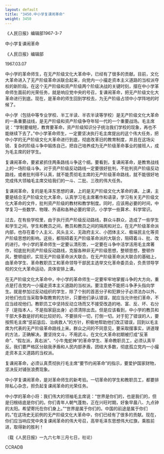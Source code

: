 ```yaml
---
layout: default
title: "3450.中小学复课闹革命"
weight: 3450
---
```


《人民日报》编辑部1967-3-7

中小学复课闹革命

《人民日报》编辑部

1967.03.07

中小学的革命师生，在无产阶级文化大革命中，已经有了很多的贡献。目前，文化大革命进入了无产阶级革命派联合起来，向党内一小撮走资本主义道路的当权派夺权的新阶段。在这个无产阶级和资产阶级两个阶级决战的关键时刻，摆在中小学革命师生面前的光荣任务，就是响应党中央的号召，复课闹革命，把无产阶级文化大革命进行到底。现在，是革命的师生回到学校去，为无产阶级占领中小学阵地的时候了。

中小学（包括中等专业学校、半工半读、半农半读等学校）是无产阶级文化大革命的一条重要战线，是无产阶级和资产阶级争夺年轻一代的一个重要战场。毛主席说：“学制要缩短，教育要革命，资产阶级知识分子统治我们学校的现象，再也不能继续下去了。”中小学革命师生，一定要坚决执行毛主席提出的这个伟大任务，把中小学的无产阶级文化大革命进行到底，彻底改革旧的教育制度，并且在这场尖锐、复杂的阶级斗争中锻炼自己，把自己培养成为无产阶级革命事业的接班人，成为毛主席的好学生。

复课闹革命，要紧紧抓住两条路线斗争这个纲。要看到，复课闹革命，是教育战线上的一场阶级斗争。对于资产阶级反动路线一定要很好批判，不批判资产阶级反动路线，或者批判得不认真，就不能贯彻毛主席的无产阶级革命路线，就不能很好地完成伟大领袖毛主席交给我们的一斗、二批、三改的伟大任务。

复课闹革命，复的是毛泽东思想的课，上的是无产阶级文化大革命的课。上课，主要是结合无产阶级文化大革命，认真学习毛主席著作和语录，学习有关无产阶级文化大革命的文件，批判资产阶级的教材和教学制度。同时，应该用必要的时间，中学复习一些数学、物理、外语和各种必要的常识，小学学一些算术、科学常识。

过去，在有些学校里，由于执行资产阶级反动路线，群众斗群众，造成了一些学生和学生之间，学生和教员之间，教员和教员之间的隔阂和对立。在无产阶级革命派内部，也存在着个人主义、风头主义、无政府主义、小团体主义、极端民主化等资产阶级思想的影响。这些，都阻碍着无产阶级革命派的大联合，阻碍着斗、批、改的进行。中小学的革命师生一定要认清形势，一定要在斗争中活学活用毛主席著作，彻底批判资产阶级反动路线，克服各种非无产阶级思想，整顿思想，整顿作风，整顿组织，实现无产阶级革命派大联合。在无产阶级革命派大联合的基础上，由革命学生、革命教职员工和革命领导干部民主选举文化革命委员会，负责领导学校的文化大革命运动，具体安排上课。

在无产阶级文化大革命中，中小学的革命师生一定要牢牢地掌握斗争的大方向，重点是打击党内一小撮走资本主义道路的当权派。要注意绝不能把斗争矛头指向学生。就是参加过反动组织的学生，除了个别的首恶分子和犯罪分子必须法办以外，对他们也应当采取争取教育的方针，只要他们承认错误，就应当允许他们革命，不应当歧视他们。教职员工中坚持反动立场而又不接受改造的地、富、反、坏、右分子（是指本人，不是指家庭出身）必须清除出去。但是应该看到，中小学的教员和干部大多数是好的和比较好的。不要排斥一切，打倒一切。对于犯了错误的人，要按照毛主席“惩前毖后、治病救人”的方针，积极地帮助他们改正错误，回到以毛主席为代表的无产阶级革命路线上来。群众之间的不同意见，要采取摆事实，讲道理的方法，正确解决。要坚持文斗，不用武斗。在文化大革命初期被打成“反革命”、“假左派，真右派”、“小牛鬼蛇神”的革命学生、革命教职员工，必须认真平反。我们要严格区分敌我矛盾和人民内部矛盾，团结大多数，彻底孤立党内一小撮走资本主义道路的当权派。

复课闹革命，必须认真贯彻执行毛主席“要节约闹革命”的指示，要爱护国家财物，坚决反对铺张浪费现象。

中小学复课闹革命，是对革命师生的新考验。一切革命的学生和教职员工，都要排除私心杂念，担负起复课闹革命的光荣任务。

中小学的革命小将：我们伟大的领袖毛主席说：“世界是你们的，也是我们的，但是归根结底是你们的。你们青年人朝气蓬勃，正在兴旺时期，好象早晨八、九点钟的太阳。希望寄托在你们身上。”“世界是属于你们的。中国的前途是属于你们的。”在这场史无前例的无产阶级文化大革命中，你们已经有了很多的贡献。现在，你们应当响应党中央复课闹革命的伟大号召，高举毛泽东思想伟大红旗，乘胜前进，取得新的胜利！

（载《人民日报》一九六七年三月七日，社论）

CCRADB

